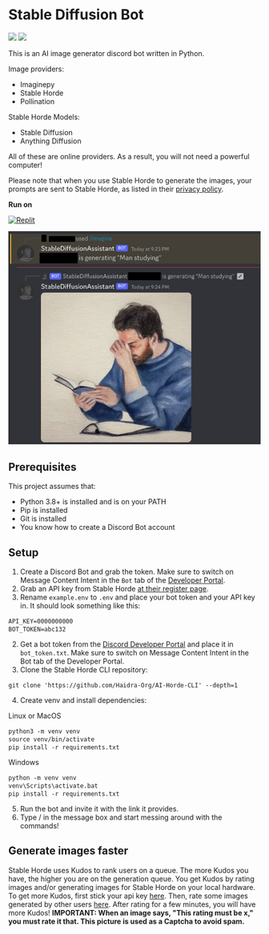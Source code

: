 # Stable Diffusion Bot

![](https://img.shields.io/github/repo-size/mak448a/Stable-Diffusion-Bot)
![](https://img.shields.io/github/contributors/mak448a/Stable-Diffusion-Bot)

This is an AI image generator discord bot written in Python.

Image providers:
- Imaginepy
- Stable Horde
- Pollination

Stable Horde Models:
- Stable Diffusion
- Anything Diffusion

All of these are online providers.
As a result, you will not need a powerful computer!

Please note that when you use Stable Horde to generate the images, your prompts are sent to Stable Horde, as listed in their [privacy policy](https://stablehorde.net/privacy).

**Run on**

[![Replit](https://img.shields.io/badge/replit-667881?style=for-the-badge&logo=replit&logoColor=red)](https://replit.com/new/github/mak448a/Stable-Diffusion-Bot)

![](demo.png)

## Prerequisites
This project assumes that:
- Python 3.8+ is installed and is on your PATH
- Pip is installed
- Git is installed
- You know how to create a Discord Bot account


## Setup
1. Create a Discord Bot and grab the token. Make sure to switch on Message Content Intent in the `Bot` tab of the [Developer Portal](https://discord.com/developers/applications).
2. Grab an API key from Stable Horde [at their register page](https://stablehorde.net/register).
3. Rename `example.env` to `.env` and place your bot token and your API key in. It should look something like this:
```
API_KEY=0000000000
BOT_TOKEN=abc132
```
2. Get a bot token from the [Discord Developer Portal](https://discord.com/developers/applications) and place it in `bot_token.txt`.
Make sure to switch on Message Content Intent in the Bot tab of the Developer Portal.
3. Clone the Stable Horde CLI repository:
```shell
git clone 'https://github.com/Haidra-Org/AI-Horde-CLI' --depth=1
```
4. Create venv and install dependencies:

Linux or MacOS
```shell
python3 -m venv venv
source venv/bin/activate
pip install -r requirements.txt
```
Windows
```shell
python -m venv venv
venv\Scripts\activate.bat
pip install -r requirements.txt
```
5. Run the bot and invite it with the link it provides.
6. Type / in the message box and start messing around with the commands!


## Generate images faster
Stable Horde uses Kudos to rank users on a queue. The more Kudos you have, the higher you are on the generation queue.
You get Kudos by rating images and/or generating images for Stable Horde
on your local hardware.
To get more Kudos, first stick your api key [here](https://tinybots.net/artbot/settings).
Then, rate some images generated by other users [here](https://tinybots.net/artbot/rate).
After rating for a few minutes, you will have more Kudos!
**IMPORTANT: When an image says, "This rating must be x," you must rate it that. This picture is used as a Captcha to avoid spam.**
